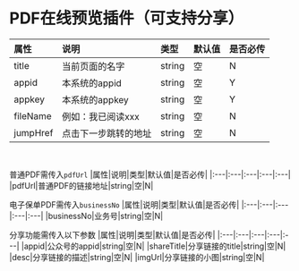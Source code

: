 
PDF在线预览插件（可支持分享）
===

|属性|说明|类型|默认值|是否必传|
|:---|:---|:---|:---|:---|
|title|当前页面的名字|string|空|N|
|appid|本系统的appid|string|空|Y|
|appkey|本系统的appkey|string|空|Y|
|fileName|例如：我已阅读xxx|string|空|N|
|jumpHref|点击下一步跳转的地址|string|空|N|
<br>

普通PDF需传入`pdfUrl`
|属性|说明|类型|默认值|是否必传|
|:---|:---|:---|:---|:---|
|pdfUrl|普通PDF的链接地址|string|空|N|
<br>

电子保单PDF需传入`businessNo`
|属性|说明|类型|默认值|是否必传|
|:---|:---|:---|:---|:---|
|businessNo|业务号|string|空|N|
<br>

分享功能需传入以下参数
|属性|说明|类型|默认值|是否必传|
|:---|:---|:---|:---|:---|
|appid|公众号的appid|string|空|N|
|shareTitle|分享链接的title|string|空|N|
|desc|分享链接的描述|string|空|N|
|imgUrl|分享链接的小图|string|空|N|
<br>